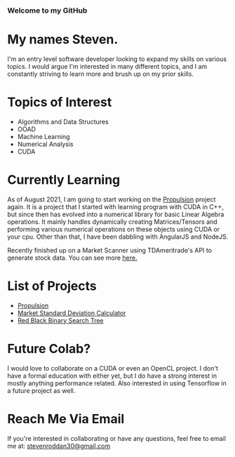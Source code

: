 ### Welcome to my GitHub
# My names Steven.

I'm an entry level software developer looking to expand my skills on various topics. I would argue I'm interested in many different topics, 
and I am constantly striving to learn more and brush up on my prior skills. <br>

# Topics of Interest 
- Algorithms and Data Structures
- OOAD
- Machine Learning
- Numerical Analysis
- CUDA

# Currently Learning
As of August 2021, I am going to start working on the [Propulsion](https://github.com/rottenroddan/Propulsion) project again. It is a project that I started with
learning program with CUDA in C++, but since then has evolved into a numerical library for basic Linear Algebra operations. It mainly handles dynamically creating Matrices/Tensors and performing various numerical operations on these objects using CUDA or your cpu. Other than that, I have been dabbling with AngularJS and NodeJS. 

Recently finished up on a Market Scanner using TDAmeritrade's API to generate stock data. You can see more [here.](https://github.com/rottenroddan/MarketStdDeviationCalculator) 

# List of Projects
- [Propulsion](https://github.com/rottenroddan/Propulsion)
- [Market Standard Deviation Calculator](https://github.com/rottenroddan/MarketStdDeviationCalculator)
- [Red Black Binary Search Tree](https://github.com/rottenroddan/redBlackTree)

# Future Colab?
I would love to collaborate on a CUDA or even an OpenCL project. I don't have a formal education with either yet, but I do have a strong interest in mostly
anything performance related. Also interested in using Tensorflow in a future project as well. 

# Reach Me Via Email
If you're interested in collaborating or have any questions, feel free to email me at: [stevenroddan30@gmail.com](stevenroddan30@gmail.com)

<!---
- 👋 Hi, I’m @rottenroddan
- 👀 I’m interested in ...
- 🌱 I’m currently learning ...
- 💞️ I’m looking to collaborate on ...
- 📫 How to reach me ...


rottenroddan/rottenroddan is a ✨ special ✨ repository because its `README.md` (this file) appears on your GitHub profile.
You can click the Preview link to take a look at your changes.
--->
